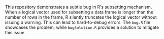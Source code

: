 This repository demonstrates a subtle bug in R's subsetting mechanism.  When a logical vector used for subsetting a data frame is longer than the number of rows in the frame, R silently truncates the logical vector without issuing a warning. This can lead to hard-to-debug errors. The `bug.R` file showcases the problem, while `bugSolution.R` provides a solution to mitigate this issue.